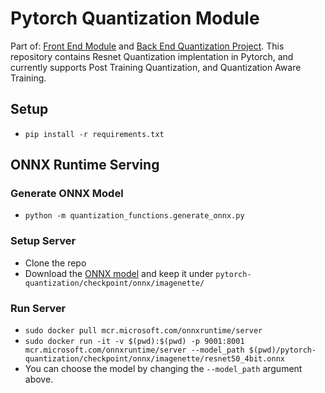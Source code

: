 # Pytorch Quantization Module
Part of: [Front End Module](https://github.com/raudipra/front_end_quantization_project) and [Back End Quantization Project](https://github.com/raudipra/back_end_quantization_project).
This repository contains Resnet Quantization implentation in Pytorch, and currently supports Post Training Quantization, and Quantization Aware Training.

## Setup
- `pip install -r requirements.txt`

## ONNX Runtime Serving

### Generate ONNX Model
- `python -m quantization_functions.generate_onnx.py`

### Setup Server
- Clone the repo
- Download the [ONNX model]() and keep it under `pytorch-quantization/checkpoint/onnx/imagenette/`

### Run Server
- `sudo docker pull mcr.microsoft.com/onnxruntime/server`
- `sudo docker run -it -v $(pwd):$(pwd) -p 9001:8001 mcr.microsoft.com/onnxruntime/server --model_path $(pwd)/pytorch-quantization/checkpoint/onnx/imagenette/resnet50_4bit.onnx`
- You can choose the model by changing the `--model_path` argument above.
